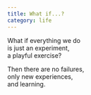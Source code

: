 ```yaml
---
title: What if...?
category: life
---
```


What if everything we do  
is just an experiment,  
a playful exercise?

Then there are no failures,  
only new experiences,  
and learning.

